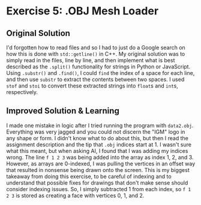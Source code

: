 # Exercise 5: .OBJ Mesh Loader

## Original Solution

I'd forgotten how to read files and so I had to just do a Google search on how this is done with `std::getline()` in C++.
My original solution was to simply read in the files, line by line, and then implement what is best described as the `.split()` functionality for strings in Python or JavaScript. Using `.substr()` and `.find()`, I could `find` the index of a space for each line, and then use `substr` to extract the contents between two spaces. I used `stof` and `stoi` to convert these extracted strings into `float`s and `int`s, respectively.

## Improved Solution & Learning

I made one mistake in logic after I tried running the program with `data2.obj`. Everything was very jagged and you could not discern the "IGM" logo in any shape or form. I didn't know what to do about this, but then I read the assignment description and the tip that `.obj` indices start at 1. I wasn't sure what this meant, but when asking AI, I found that I was adding my indices wrong. The line `f 1 2 3` was being added into the array as index 1, 2, and 3. However, as arrays are 0-indexed, I was pulling the vertices in an offset way that resulted in nonsense being drawn onto the screen. This is my biggest takeaway from doing this exercise, to be careful of indexing and to understand that possible fixes for drawings that don't make sense should consider indexing issues. So, I simply subtracted 1 from each index, so `f 1 2 3` is stored as creating a face with vertices 0, 1, and 2.
